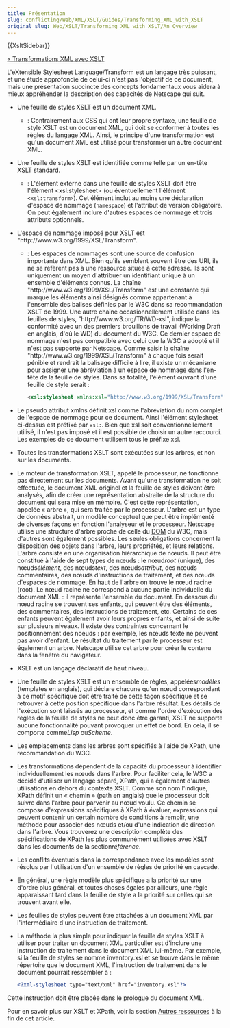 ```yaml
---
title: Présentation
slug: conflicting/Web/XML/XSLT/Guides/Transforming_XML_with_XSLT
original_slug: Web/XSLT/Transforming_XML_with_XSLT/An_Overview
---
```


{{XsltSidebar}}

[« Transformations XML avec XSLT](/fr/docs/Web/XSLT/Transforming_XML_with_XSLT)

L'eXtensible Stylesheet Language/Transform est un langage très puissant, et une étude approfondie de celui-ci n'est pas l'objectif de ce document, mais une présentation succincte des concepts fondamentaux vous aidera à mieux appréhender la description des capacités de Netscape qui suit.

- Une feuille de styles XSLT est un document XML.
  - : Contrairement aux CSS qui ont leur propre syntaxe, une feuille de style XSLT est un document XML, qui doit se conformer à toutes les règles du langage XML. Ainsi, le principe d'une transformation est qu'un document XML est utilisé pour transformer un autre document XML.
- Une feuille de styles XSLT est identifiée comme telle par un en-tête XSLT standard.
  - : L'élément externe dans une feuille de styles XSLT doit être l'élément \<xsl:stylesheet> (ou éventuellement l'élément `<xsl:transform>`). Cet élément inclut au moins une déclaration d'espace de nommage (`namespace`) et l'attribut de version obligatoire. On peut également inclure d'autres espaces de nommage et trois attributs optionnels.
- L'espace de nommage imposé pour XSLT est "http\://www\.w3.org/1999/XSL/Transform".

  - : Les espaces de nommages sont une source de confusion importante dans XML. Bien qu'ils semblent souvent être des URI, ils ne se réfèrent pas à une ressource située à cette adresse. Ils sont uniquement un moyen d'attribuer un identifiant unique à un ensemble d'éléments connus. La chaîne "http\://www\.w3.org/1999/XSL/Transform" est une constante qui marque les éléments ainsi désignés comme appartenant à l'ensemble des balises définies par le W3C dans sa recommandation XSLT de 1999. Une autre chaîne occasionnellement utilisée dans les feuilles de styles, "http\://www\.w3.org/TR/WD-xsl", indique la conformité avec un des premiers brouillons de travail (Working Draft en anglais, d'où le WD) du document du W3C. Ce dernier espace de nommage n'est pas compatible avec celui que la W3C a adopté et il n'est pas supporté par Netscape. Comme saisir la chaîne "http\://www\.w3.org/1999/XSL/Transform" à chaque fois serait pénible et rendrait la balisage difficile à lire, il existe un mécanisme pour assigner une abréviation à un espace de nommage dans l'en-tête de la feuille de styles. Dans sa totalité, l'élément ouvrant d'une feuille de style serait&nbsp;:

    ```xml
    <xsl:stylesheet xmlns:xsl="http://www.w3.org/1999/XSL/Transform" version="1.0">
    ```

- Le pseudo attribut xmlns définit xsl comme l'abréviation du nom complet de l'espace de nommage pour ce document. Ainsi l'élément stylesheet ci-dessus est préfixé par `xsl:`. Bien que xsl soit conventionnellement utilisé, il n'est pas imposé et il est possible de choisir un autre raccourci. Les exemples de ce document utilisent tous le préfixe xsl.
- Toutes les transformations XSLT sont exécutées sur les arbres, et non sur les documents.
- Le moteur de transformation XSLT, appelé le processeur, ne fonctionne pas directement sur les documents. Avant qu'une transformation ne soit effectuée, le document XML originel et la feuille de styles doivent être analysés, afin de créer une représentation abstraite de la structure du document qui sera mise en mémoire. C'est cette représentation, appelée «&nbsp;arbre&nbsp;», qui sera traitée par le processeur. L'arbre est un type de données abstrait, un modèle conceptuel que peut être implémenté de diverses façons en fonction l'analyseur et le processeur. Netscape utilise une structure d'arbre proche de celle du [DOM](/fr/docs/Web/API/Document_Object_Model) du W3C, mais d'autres sont également possibles. Les seules obligations concernent la disposition des objets dans l'arbre, leurs propriétés, et leurs relations. L'arbre consiste en une organisation hiérarchique de nœuds. Il peut être constitué à l'aide de sept types de nœuds&nbsp;: le nœud*root* (unique), des nœuds*élément*, des nœuds*text*, des nœuds*attribut*, des nœuds commentaires, des nœuds d'instructions de traitement, et des nœuds d'espaces de nommage. En haut de l'arbre on trouve le nœud racine (root). Le nœud racine ne correspond à aucune partie individuelle du document XML&nbsp;: il représente l'ensemble du document. En dessous du nœud racine se trouvent ses enfants, qui peuvent être des éléments, des commentaires, des instructions de traitement, etc. Certains de ces enfants peuvent également avoir leurs propres enfants, et ainsi de suite sur plusieurs niveaux. Il existe des contraintes concernant le positionnement des noeuds&nbsp;: par exemple, les nœuds texte ne peuvent pas avoir d'enfant. Le résultat du traitement par le processeur est également un arbre. Netscape utilise cet arbre pour créer le contenu dans la fenêtre du navigateur.
- XSLT est un langage déclaratif de haut niveau.
- Une feuille de styles XSLT est un ensemble de règles, appelées*modèles* (templates en anglais), qui déclare chacune qu'un nœud correspondant à ce motif spécifique doit être traité de cette façon spécifique et se retrouver à cette position spécifique dans l'arbre résultat. Les détails de l'exécution sont laissés au processeur, et comme l'ordre d'exécution des règles de la feuille de styles ne peut donc être garanti, XSLT ne supporte aucune fonctionnalité pouvant provoquer un effet de bord. En cela, il se comporte comme*Lisp* ou*Scheme*.
- Les emplacements dans les arbres sont spécifiés à l'aide de XPath, une recommandation du W3C.
- Les transformations dépendent de la capacité du processeur à identifier individuellement les nœuds dans l'arbre. Pour faciliter cela, le W3C a décidé d'utiliser un langage séparé, XPath, qui a également d'autres utilisations en dehors du contexte XSLT. Comme son nom l'indique, XPath définit un «&nbsp;chemin&nbsp;» (path en anglais) que le processeur doit suivre dans l'arbre pour parvenir au nœud voulu. Ce chemin se compose d'expressions spécifiques à XPath à évaluer, expressions qui peuvent contenir un certain nombre de conditions à remplir, une méthode pour associer des nœuds et/ou d'une indication de direction dans l'arbre. Vous trouverez une description complète des spécifications de XPath les plus communément utilisées avec XSLT dans les documents de la section*référence*.
- Les conflits éventuels dans la correspondance avec les modèles sont résolus par l'utilisation d'un ensemble de règles de priorité en cascade.
- En général, une règle modèle plus spécifique a la priorité sur une d'ordre plus général, et toutes choses égales par ailleurs, une règle apparaissant tard dans la feuille de style a la priorité sur celles qui se trouvent avant elle.
- Les feuilles de styles peuvent être attachées à un document XML par l'intermédiaire d'une instruction de traitement.
- La méthode la plus simple pour indiquer la feuille de styles XSLT à utiliser pour traiter un document XML particulier est d'inclure une instruction de traitement dans le document XML lui-même. Par exemple, si la feuille de styles se nomme inventory.xsl et se trouve dans le même répertoire que le document XML, l'instruction de traitement dans le document pourrait ressembler à&nbsp;:

  ```xml
  <?xml-stylesheet type="text/xml" href="inventory.xsl"?>
  ```

Cette instruction doit être placée dans le prologue du document XML.

Pour en savoir plus sur XSLT et XPath, voir la section [Autres ressources](/fr/Transformations_XML_avec_XSLT/Autres_ressources) à la fin de cet article.
